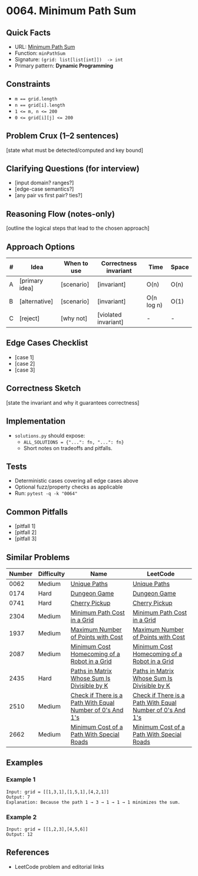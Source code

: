 # 0064. Minimum Path Sum

## Quick Facts

- URL: [Minimum Path Sum](https://leetcode.com/problems/minimum-path-sum/)
- Function: `minPathSum`
- Signature: `(grid: list[list[int]])  -> int`
- Primary pattern: **Dynamic Programming**

## Constraints

- `m == grid.length`
- `n == grid[i].length`
- `1 <= m, n <= 200`
- `0 <= grid[i][j] <= 200`

## Problem Crux (1–2 sentences)

[state what must be detected/computed and key bound]

## Clarifying Questions (for interview)

- [input domain? ranges?]
- [edge-case semantics?]
- [any pair vs first pair? ties?]

## Reasoning Flow (notes-only)

[outline the logical steps that lead to the chosen approach]

## Approach Options

| # | Idea | When to use | Correctness invariant | Time | Space |
|---|------|-------------|-----------------------|------|-------|
| A | [primary idea] | [scenario] | [invariant] | O(n) | O(n) |
| B | [alternative] | [scenario] | [invariant] | O(n log n) | O(1) |
| C | [reject] | [why not] | [violated invariant] | - | - |

## Edge Cases Checklist

- [case 1]
- [case 2]
- [case 3]

## Correctness Sketch

[state the invariant and why it guarantees correctness]

## Implementation

- `solutions.py` should expose:
  - `ALL_SOLUTIONS = {"...": fn, "...": fn}`
  - Short notes on tradeoffs and pitfalls.

## Tests

- Deterministic cases covering all edge cases above
- Optional fuzz/property checks as applicable
- Run: `pytest -q -k "0064"`

## Common Pitfalls

- [pitfall 1]
- [pitfall 2]
- [pitfall 3]

## Similar Problems

| Number | Difficulty | Name | LeetCode |
|---|---|---|---|
| 0062 | Medium | [Unique Paths](../0062-unique-paths/readme.md) | [Unique Paths](https://leetcode.com/problems/unique-paths/) |
| 0174 | Hard | [Dungeon Game](../0174-dungeon-game/readme.md) | [Dungeon Game](https://leetcode.com/problems/dungeon-game/) |
| 0741 | Hard | [Cherry Pickup](../0741-cherry-pickup/readme.md) | [Cherry Pickup](https://leetcode.com/problems/cherry-pickup/) |
| 2304 | Medium | [Minimum Path Cost in a Grid](../2304-minimum-path-cost-in-a-grid/readme.md) | [Minimum Path Cost in a Grid](https://leetcode.com/problems/minimum-path-cost-in-a-grid/) |
| 1937 | Medium | [Maximum Number of Points with Cost](../1937-maximum-number-of-points-with-cost/readme.md) | [Maximum Number of Points with Cost](https://leetcode.com/problems/maximum-number-of-points-with-cost/) |
| 2087 | Medium | [Minimum Cost Homecoming of a Robot in a Grid](../2087-minimum-cost-homecoming-of-a-robot-in-a-grid/readme.md) | [Minimum Cost Homecoming of a Robot in a Grid](https://leetcode.com/problems/minimum-cost-homecoming-of-a-robot-in-a-grid/) |
| 2435 | Hard | [Paths in Matrix Whose Sum Is Divisible by K](../2435-paths-in-matrix-whose-sum-is-divisible-by-k/readme.md) | [Paths in Matrix Whose Sum Is Divisible by K](https://leetcode.com/problems/paths-in-matrix-whose-sum-is-divisible-by-k/) |
| 2510 | Medium | [Check if There is a Path With Equal Number of 0's And 1's](../2510-check-if-there-is-a-path-with-equal-number-of-0s-and-1s/readme.md) | [Check if There is a Path With Equal Number of 0's And 1's](https://leetcode.com/problems/check-if-there-is-a-path-with-equal-number-of-0s-and-1s/) |
| 2662 | Medium | [Minimum Cost of a Path With Special Roads](../2662-minimum-cost-of-a-path-with-special-roads/readme.md) | [Minimum Cost of a Path With Special Roads](https://leetcode.com/problems/minimum-cost-of-a-path-with-special-roads/) |

## Examples

### Example 1

```text
Input: grid = [[1,3,1],[1,5,1],[4,2,1]]
Output: 7
Explanation: Because the path 1 → 3 → 1 → 1 → 1 minimizes the sum.
```

### Example 2

```text
Input: grid = [[1,2,3],[4,5,6]]
Output: 12
```

## References

- LeetCode problem and editorial links
